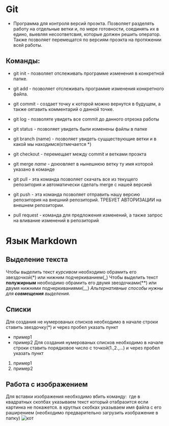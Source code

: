 # Git 
- Программа для контроля версий проэкта. Позволяет разделять работу на отдельные ветки и, по мере готовности, соединять их в едино, выевляя несоответсвия, которые должен решить оператор. Также позволяет перемещатся по версиям проэкта на протяжении всей работы.
 
## Команды:
* git init - позволяет отслеживать программе изменения в конкретной папке.

* git add - позволяет отслеживать программе изменения конкретного файла.

* git commit - создает точку к которой можно вернутся в будущем, а также оятавить комментарий о данной точке.

* git log - позволяте увидеть все commit до данного отрезка работы
 
* git status - позволяет увидеть были изменены файлы в папке

* git branch (name) - позволяет увидеть сущществующие ветки и в какой мы находимся(отмечается *)

* git checkout - перемещает между commit и ветками проэкта

* git merge _name_ - доюовляет в нынешнюю ветку ту имя которой указано в команде

* git pull  - эта команда позволяет скачать все 
из текущего репозитория и автоматически
сделать merge с нашей версией  

* git push - эта команда позволяет отправить нашу
версию репозитория на внешний
репозиторий. ТРЕБУЕТ АВТОРИЗАЦИИ 
на внешнем репозитории.

* pull request - команда для предложения изменений, а также запрос на вливание изменений в репозиторий

# Язык Markdown

## Выделение текста
Чтобы выделить текст *курсивом* необходимо обрамить его звездочкой(*) или нижним подчеркиванием(_)
Чтобы выделить текст **полужирным** необходимо обрамить его двумя звездочками(**) или двумя нижними подчеркиваниями(__)
*Альтернативные способы нужны для __совмещения__ выделения.*

## Списки
Для создания не нумерованых списков необходимо в начале строки ставить звездочку(*) и через пробел указать пункт
* пример1
* пример2
Для создания нумерованых списков необходимо в начале строки ставить порядковое число с точкой(1.,2.,...) и через пробел указать пункт
1. пример1
2. пример2
## Работа с изображением

Для вставки изображения необходимо вбить команду:
![]()
где в квадратных скопбах указываем текст который отабразится если картинка не покажется. в круглых скобках указываем имя файла с его раширением (необходимо предварительно загрузить изображение в папку)
![кот](cat.jpg)
